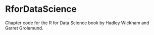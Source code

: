 # RforDataScience
Chapter code for the R for Data Science book by Hadley Wickham and Garret Grolemund.
